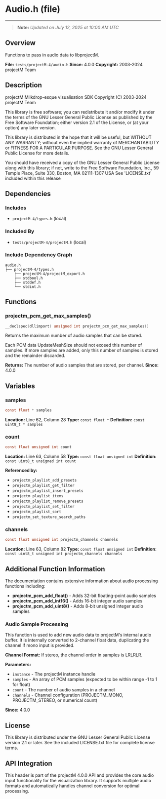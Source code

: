 # Audio.h (file)

---

> **Note:**
> *Updated on July 12, 2025 at 10:00 AM UTC*

## Overview

Functions to pass in audio data to libprojectM.

**File:** `tests/projectM-4/audio.h`
**Since:** 4.0.0
**Copyright:** 2003-2024 projectM Team

## Description

projectM Milkdrop-esque visualisation SDK Copyright (C) 2003-2024 projectM Team

This library is free software; you can redistribute it and/or modify it under the terms of the GNU Lesser General Public License as published by the Free Software Foundation; either version 2.1 of the License, or (at your option) any later version.

This library is distributed in the hope that it will be useful, but WITHOUT ANY WARRANTY; without even the implied warranty of MERCHANTABILITY or FITNESS FOR A PARTICULAR PURPOSE. See the GNU Lesser General Public License for more details.

You should have received a copy of the GNU Lesser General Public License along with this library; if not, write to the Free Software Foundation, Inc., 59 Temple Place, Suite 330, Boston, MA 02111-1307 USA See 'LICENSE.txt' included within this release

## Dependencies

### Includes
- `projectM-4/types.h` (local)

### Included By
- `tests/projectM-4/projectM.h` (local)

### Include Dependency Graph
```
audio.h
├── projectM-4/types.h
    ├── projectM-4/projectM_export.h
    ├── stdbool.h
    ├── stddef.h
    └── stdint.h
```

## Functions

### projectm_pcm_get_max_samples()

```c
__declspec(dllimport) unsigned int projectm_pcm_get_max_samples()
```

Returns the maximum number of audio samples that can be stored.

Each PCM data UpdateMeshSize should not exceed this number of samples. If more samples are added, only this number of samples is stored and the remainder discarded.

**Returns:** The number of audio samples that are stored, per channel.
**Since:** 4.0.0

## Variables

### samples
```c
const float * samples
```
**Location:** Line 62, Column 28
**Type:** `const float *`
**Definition:** `const uint8_t * samples`

### count
```c
const float unsigned int count
```
**Location:** Line 63, Column 58
**Type:** `const float unsigned int`
**Definition:** `const uint8_t unsigned int count`

**Referenced by:**
- `projectm_playlist_add_presets`
- `projectm_playlist_get_filter`
- `projectm_playlist_insert_presets`
- `projectm_playlist_items`
- `projectm_playlist_remove_presets`
- `projectm_playlist_set_filter`
- `projectm_playlist_sort`
- `projectm_set_texture_search_paths`

### channels
```c
const float unsigned int projectm_channels channels
```
**Location:** Line 63, Column 82
**Type:** `const float unsigned int`
**Definition:** `const uint8_t unsigned int projectm_channels channels`

## Additional Function Information

The documentation contains extensive information about audio processing functions including:

- **projectm_pcm_add_float()** - Adds 32-bit floating-point audio samples
- **projectm_pcm_add_int16()** - Adds 16-bit integer audio samples
- **projectm_pcm_add_uint8()** - Adds 8-bit unsigned integer audio samples

### Audio Sample Processing

This function is used to add new audio data to projectM's internal audio buffer. It is internally converted to 2-channel float data, duplicating the channel if mono input is provided.

**Channel Format:** If stereo, the channel order in samples is LRLRLR.

**Parameters:**
- `instance` - The projectM instance handle
- `samples` - An array of PCM samples (expected to be within range -1 to 1 for float)
- `count` - The number of audio samples in a channel
- `channels` - Channel configuration (PROJECTM_MONO, PROJECTM_STEREO, or numerical count)

**Since:** 4.0.0

## License

This library is distributed under the GNU Lesser General Public License version 2.1 or later. See the included LICENSE.txt file for complete license terms.

## API Integration

This header is part of the projectM 4.0.0 API and provides the core audio input functionality for the visualization library. It supports multiple audio formats and automatically handles channel conversion for optimal processing.
